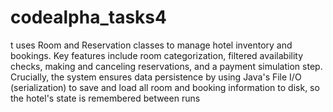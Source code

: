 # codealpha_tasks4
t uses Room and Reservation classes to manage hotel inventory and bookings. Key features include room categorization, filtered availability checks, making and canceling reservations, and a payment simulation step. Crucially, the system ensures data persistence by using Java's File I/O (serialization) to save and load all room and booking information to disk, so the hotel's state is remembered between runs
